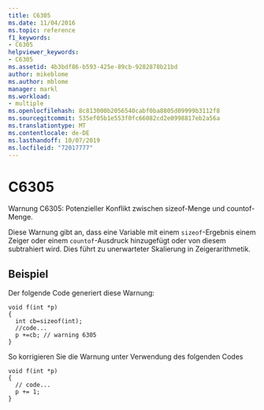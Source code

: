 ```yaml
---
title: C6305
ms.date: 11/04/2016
ms.topic: reference
f1_keywords:
- C6305
helpviewer_keywords:
- C6305
ms.assetid: 4b3bdf86-b593-425e-89cb-9282878b21bd
author: mikeblome
ms.author: mblome
manager: markl
ms.workload:
- multiple
ms.openlocfilehash: 8c813000b2056540cabf0ba8805d09999b3112f8
ms.sourcegitcommit: 535ef05b1e553f0fc66082cd2e0998817eb2a56a
ms.translationtype: MT
ms.contentlocale: de-DE
ms.lasthandoff: 10/07/2019
ms.locfileid: "72017777"
---
```

# <a name="c6305"></a>C6305
Warnung C6305: Potenzieller Konflikt zwischen sizeof-Menge und countof-Menge.

 Diese Warnung gibt an, dass eine Variable mit einem `sizeof`-Ergebnis einem Zeiger oder einem `countof`-Ausdruck hinzugefügt oder von diesem subtrahiert wird. Dies führt zu unerwarteter Skalierung in Zeigerarithmetik.

## <a name="example"></a>Beispiel
 Der folgende Code generiert diese Warnung:

```
void f(int *p)
{
  int cb=sizeof(int);
  //code...
  p +=cb; // warning 6305
}
```

 So korrigieren Sie die Warnung unter Verwendung des folgenden Codes

```
void f(int *p)
{
  // code...
  p += 1;
}
```